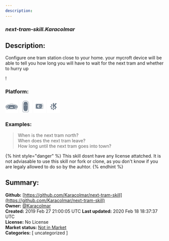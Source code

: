 ```yaml
---
description: 
---
```


### _next-tram-skill.Karacolmar_  
## Description:  
Configure one tram station close to your home. your mycroft device will be able to tell you how long you will have to wait for the next tram and whether to hurry up

!  
  
  
### Platform:  
 ![Mark I](../.gitbook/assets/mark-1-icon.png)  ![Mark II](../.gitbook/assets/mark-2-icon.png)  ![Picroft](../.gitbook/assets/picroft-icon.png)  ![plasmoid](../.gitbook/assets/kde.png)   
### Examples:  
> When is the next tram north?  
> When does the next tram leave?  
> How long until the next tram goes into town?  
  
{% hint style="danger" %}
This skill dosnt have any license attatched. It is not adviasable to use this skill nor fork or clone, as you don't know if you are legaly allowed to do so by the auhtor.
{% endhint %}
  
## Summary:  
**Github:** [https://github.com/Karacolmar/next-tram-skill](https://github.com/Karacolmar/next-tram-skill)  
**Owner:** [@Karacolmar](https://github.com/Karacolmar)  
**Created:** 2019 Feb 27 21:00:05 UTC  **Last updated:** 2020 Feb 18 18:37:37 UTC  
**License:** No License  
**Market status:** [Not in Market](https://market.mycroft.ai/skill/)  
**Categories:** [ uncategorized ]   
